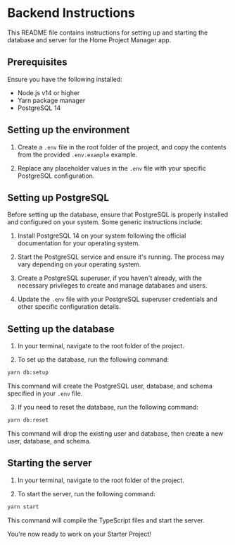 # Backend Instructions

This README file contains instructions for setting up and starting the database and server for the Home Project Manager app.

## Prerequisites

Ensure you have the following installed:

- Node.js v14 or higher
- Yarn package manager
- PostgreSQL 14

## Setting up the environment

1. Create a `.env` file in the root folder of the project, and copy the contents from the provided `.env.example` example.

2. Replace any placeholder values in the `.env` file with your specific PostgreSQL configuration.

## Setting up PostgreSQL

Before setting up the database, ensure that PostgreSQL is properly installed and configured on your system. Some generic instructions include:

1. Install PostgreSQL 14 on your system following the official documentation for your operating system.

2. Start the PostgreSQL service and ensure it's running. The process may vary depending on your operating system.

3. Create a PostgreSQL superuser, if you haven't already, with the necessary privileges to create and manage databases and users.

4. Update the `.env` file with your PostgreSQL superuser credentials and other specific configuration details.

## Setting up the database

1. In your terminal, navigate to the root folder of the project.

2. To set up the database, run the following command:

```bash
yarn db:setup
```

This command will create the PostgreSQL user, database, and schema specified in your `.env` file.

3. If you need to reset the database, run the following command:

```bash
yarn db:reset
```

This command will drop the existing user and database, then create a new user, database, and schema.

## Starting the server

1. In your terminal, navigate to the root folder of the project.

2. To start the server, run the following command:

```bash
yarn start
```

This command will compile the TypeScript files and start the server.

You're now ready to work on your Starter Project!
